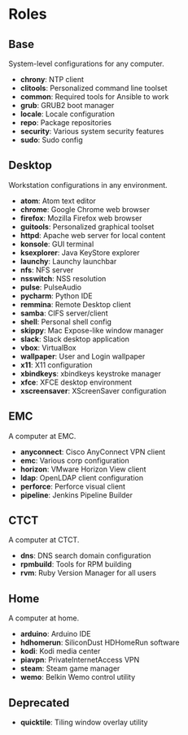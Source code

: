Roles
=====

## Base
System-level configurations for any computer.
* **chrony**: NTP client
* **clitools**: Personalized command line toolset
* **common**: Required tools for Ansible to work
* **grub**: GRUB2 boot manager
* **locale**: Locale configuration
* **repo**: Package repositories
* **security**: Various system security features
* **sudo**: Sudo config

## Desktop
Workstation configurations in any environment.
* **atom**: Atom text editor
* **chrome**: Google Chrome web browser
* **firefox**: Mozilla Firefox web browser
* **guitools**: Personalized graphical toolset
* **httpd**: Apache web server for local content
* **konsole**: GUI terminal
* **ksexplorer**: Java KeyStore explorer
* **launchy**: Launchy launchbar
* **nfs**: NFS server
* **nsswitch**: NSS resolution
* **pulse**: PulseAudio
* **pycharm**: Python IDE
* **remmina**: Remote Desktop client
* **samba**: CIFS server/client
* **shell**: Personal shell config
* **skippy**: Mac Expose-like window manager
* **slack**: Slack desktop application
* **vbox**: VirtualBox
* **wallpaper**: User and Login wallpaper
* **x11**: X11 configuration
* **xbindkeys**: xbindkeys keystroke manager
* **xfce**: XFCE desktop environment
* **xscreensaver**: XScreenSaver configuration

## EMC
A computer at EMC.
* **anyconnect**: Cisco AnyConnect VPN client
* **emc**: Various corp configuration
* **horizon**: VMware Horizon View client
* **ldap**: OpenLDAP client configuration
* **perforce**: Perforce visual client
* **pipeline**: Jenkins Pipeline Builder

## CTCT
A computer at CTCT.
* **dns**: DNS search domain configuration
* **rpmbuild**: Tools for RPM building
* **rvm**: Ruby Version Manager for all users

## Home
A computer at home.
* **arduino**: Arduino IDE
* **hdhomerun**: SiliconDust HDHomeRun software
* **kodi**: Kodi media center
* **piavpn**: PrivateInternetAccess VPN
* **steam**: Steam game manager
* **wemo**: Belkin Wemo control utility

## Deprecated
* **quicktile**: Tiling window overlay utility
